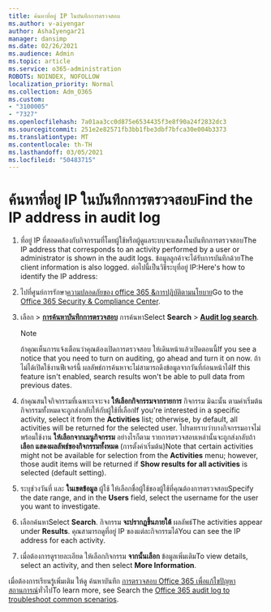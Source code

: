 ```yaml
---
title: ค้นหาที่อยู่ IP ในบันทึกการตรวจสอบ
ms.author: v-aiyengar
author: AshaIyengar21
manager: dansimp
ms.date: 02/26/2021
ms.audience: Admin
ms.topic: article
ms.service: o365-administration
ROBOTS: NOINDEX, NOFOLLOW
localization_priority: Normal
ms.collection: Adm_O365
ms.custom:
- "3100005"
- "7327"
ms.openlocfilehash: 7a01aa3cc0d875e6534435f3e8f90a24f2832dc3
ms.sourcegitcommit: 251e2e82571fb3bb1fbe3dbf7bfca30e004b3373
ms.translationtype: MT
ms.contentlocale: th-TH
ms.lasthandoff: 03/05/2021
ms.locfileid: "50483715"
---
```

# <a name="find-the-ip-address-in-audit-log"></a><span data-ttu-id="f9bcc-102">ค้นหาที่อยู่ IP ในบันทึกการตรวจสอบ</span><span class="sxs-lookup"><span data-stu-id="f9bcc-102">Find the IP address in audit log</span></span>

1. <span data-ttu-id="f9bcc-103">ที่อยู่ IP ที่สอดคล้องกับกิจกรรมที่โดยผู้ใช้หรือผู้ดูแลระบบจะแสดงในบันทึกการตรวจสอบ</span><span class="sxs-lookup"><span data-stu-id="f9bcc-103">The IP address that corresponds to an activity performed by a user or administrator is shown in the audit logs.</span></span> <span data-ttu-id="f9bcc-104">ข้อมูลลูกค้าจะได้รับการบันทึกด้วย</span><span class="sxs-lookup"><span data-stu-id="f9bcc-104">The client information is also logged.</span></span> <span data-ttu-id="f9bcc-105">ต่อไปนี้เป็นวิธีระบุที่อยู่ IP:</span><span class="sxs-lookup"><span data-stu-id="f9bcc-105">Here's how to identify the IP address:</span></span>

1. <span data-ttu-id="f9bcc-106">ไปที่ศูนย์การรักษา[ความปลอดภัยของ office 365 &การปฏิบัติตามนโยบาย](https://go.microsoft.com/fwlink/p/?linkid=2077143)</span><span class="sxs-lookup"><span data-stu-id="f9bcc-106">Go to the [Office 365 Security & Compliance Center](https://go.microsoft.com/fwlink/p/?linkid=2077143).</span></span>
1. <span data-ttu-id="f9bcc-107">เลือก  >  **[การค้นหาบันทึกการตรวจสอบ](https://go.microsoft.com/fwlink/?linkid=2103759)** การค้นหา</span><span class="sxs-lookup"><span data-stu-id="f9bcc-107">Select **Search** > **[Audit log search](https://go.microsoft.com/fwlink/?linkid=2103759)**.</span></span>
    > [!NOTE]
    > <span data-ttu-id="f9bcc-108">ถ้าคุณเห็นการแจ้งเตือนว่าคุณต้องเปิดการตรวจสอบ ให้เดินหน้าแล้วเปิดตอนนี้</span><span class="sxs-lookup"><span data-stu-id="f9bcc-108">If you see a notice that you need to turn on auditing, go ahead and turn it on now.</span></span> <span data-ttu-id="f9bcc-109">ถ้าไม่ได้เปิดใช้งานฟีเจอร์นี้ ผลลัพธ์การค้นหาจะไม่สามารถดึงข้อมูลจากวันที่ก่อนหน้าได้</span><span class="sxs-lookup"><span data-stu-id="f9bcc-109">If this feature isn't enabled, search results won't be able to pull data from previous dates.</span></span>
1. <span data-ttu-id="f9bcc-110">ถ้าคุณสนใจกิจกรรมที่เฉพาะเจาะจง **ให้เลือกกิจกรรมจากรายการ** กิจกรรม มิฉะนั้น ตามค่าเริ่มต้น กิจกรรมทั้งหมดจะถูกส่งกลับให้กับผู้ใช้ที่เลือก</span><span class="sxs-lookup"><span data-stu-id="f9bcc-110">If you're interested in a specific activity, select it from the **Activities** list; otherwise, by default, all activities will be returned for the selected user.</span></span> <span data-ttu-id="f9bcc-111">โปรดทราบว่าบางกิจกรรมอาจไม่พร้อมใช้งาน **ให้เลือกจากเมนูกิจกรรม** อย่างไรก็ตาม รายการตรวจสอบเหล่านั้นจะถูกส่งกลับถ้า **เลือก แสดงผลลัพธ์ของกิจกรรมทั้งหมด** (การตั้งค่าเริ่มต้น)</span><span class="sxs-lookup"><span data-stu-id="f9bcc-111">Note that certain activities might not be available for selection from the **Activities** menu; however, those audit items will be returned if **Show results for all activities** is selected (default setting).</span></span>
1. <span data-ttu-id="f9bcc-112">ระบุช่วงวันที่ และ **ในเขตข้อมูล** ผู้ใช้ ให้เลือกชื่อผู้ใช้ของผู้ใช้ที่คุณต้องการตรวจสอบ</span><span class="sxs-lookup"><span data-stu-id="f9bcc-112">Specify the date range, and in the **Users** field, select the username for the user you want to investigate.</span></span>
1. <span data-ttu-id="f9bcc-113">เลือกค้นหา</span><span class="sxs-lookup"><span data-stu-id="f9bcc-113">Select **Search**.</span></span> <span data-ttu-id="f9bcc-114">กิจกรรม **จะปรากฏขึ้นภายใต้** ผลลัพธ์</span><span class="sxs-lookup"><span data-stu-id="f9bcc-114">The activities appear under **Results**.</span></span> <span data-ttu-id="f9bcc-115">คุณสามารถดูที่อยู่ IP ของแต่ละกิจกรรมได้</span><span class="sxs-lookup"><span data-stu-id="f9bcc-115">You can see the IP address for each activity.</span></span>
1. <span data-ttu-id="f9bcc-116">เมื่อต้องการดูรายละเอียด ให้เลือกกิจกรรม **จากนั้นเลือก** ข้อมูลเพิ่มเติม</span><span class="sxs-lookup"><span data-stu-id="f9bcc-116">To view details, select an activity, and then select **More Information**.</span></span>

<span data-ttu-id="f9bcc-117">เมื่อต้องการเรียนรู้เพิ่มเติม ให้ดู ค้นหาบันทึก [การตรวจสอบ Office 365 เพื่อแก้ไขปัญหาสถานการณ์](https://go.microsoft.com/fwlink/?linkid=2103944)ทั่วไป</span><span class="sxs-lookup"><span data-stu-id="f9bcc-117">To learn more, see Search the [Office 365 audit log to troubleshoot common scenarios](https://go.microsoft.com/fwlink/?linkid=2103944).</span></span>